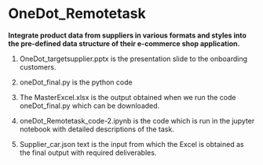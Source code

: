 # OneDot_Remotetask
**Integrate product data from suppliers in various formats and styles into the pre-defined data structure of their e-commerce shop application.**

1. OneDot_targetsupplier.pptx is the presentation slide to the onboarding customers.

2. oneDot_final.py is the python code

3. The MasterExcel.xlsx is the output obtained when we run the code oneDot_final.py which can be downloaded.

4. oneDot_Remotetask_code-2.ipynb is the code which is run in the jupyter notebook with detailed descriptions of the task. 

5. Supplier_car.json text is the input from which the Excel is obtained as the final output with required deliverables.
